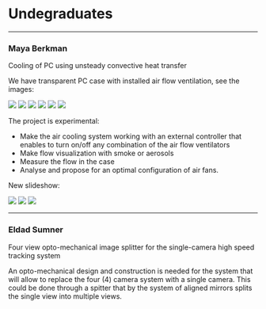 # Undegraduates



* * *

### Maya Berkman

Cooling of PC using unsteady convective heat transfer 

We have transparent PC case with installed air flow ventilation, see the images: 

![][1] ![][2] ![][3] ![][4] ![][5] ![][6]

The project is experimental: 

*   Make the air cooling system working with an external controller that enables to turn on/off any combination of the air flow ventilators 
*   Make flow visualization with smoke or aerosols 
*   Measure the flow in the case 
*   Analyse and propose for an optimal configuration of air fans. 

New slideshow: 

![][7] ![][8] ![][9]

 [1]: http://lh5.google.com/particle.tracking/R8si2OYRFgI/AAAAAAAABpI/LK8u1OmH7Uk/s144/Image002.jpg ""
 [2]: http://lh6.google.com/particle.tracking/R8si3eYRFhI/AAAAAAAABpQ/fhI9uQS_-1s/s144/Image007.jpg ""
 [3]: http://lh4.google.com/particle.tracking/R8si4-YRFiI/AAAAAAAABpY/vP-_WA9KYOk/s144/transparent_case003.jpg ""
 [4]: http://lh6.google.com/particle.tracking/R8si6eYRFjI/AAAAAAAABpg/5Wk5cNeE1-s/s144/transparent_case004.jpg ""
 [5]: http://lh3.google.com/particle.tracking/R8si7uYRFkI/AAAAAAAABpo/2oaTM7oZkzQ/s144/transparent_case005.jpg ""
 [6]: http://lh4.google.com/particle.tracking/R8si8-YRFlI/AAAAAAAABpw/3SOjlxtaEFU/s144/Image006.jpg ""

* * *

### Eldad Sumner

Four view opto-mechanical image splitter for the single-camera high speed tracking system 

An opto-mechanical design and construction is needed for the system that will allow to replace the four (4) camera system with a single camera. This could be done through a spitter that by the system of aligned mirrors splits the single view into multiple views.


 [7]: http://lh3.ggpht.com/_Ehhk1abDUqc/ScbL_rRyojI/AAAAAAAAE8Y/OCi0xuo7ikM/s288/22032009050.jpg ""
 [8]: http://lh4.ggpht.com/_Ehhk1abDUqc/ScbMJXrw4RI/AAAAAAAAE8g/0dAjPrzBLag/s288/22032009051.jpg ""
 [9]: http://lh6.ggpht.com/_Ehhk1abDUqc/ScbMTZeWS6I/AAAAAAAAE8o/8H1mq2ZjeyU/s288/22032009052.jpg ""